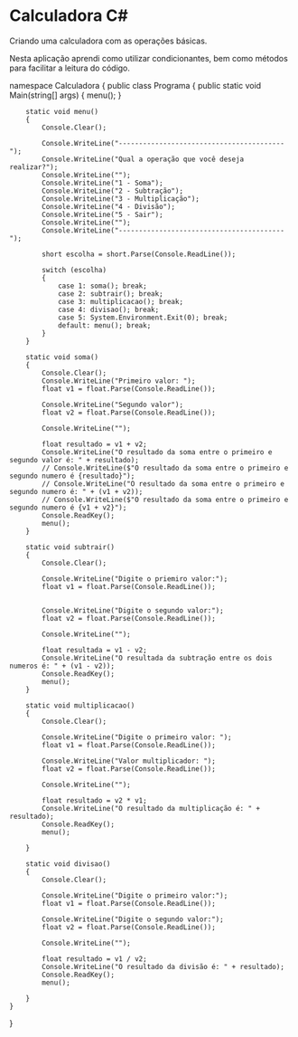 # Calculadora C#

Criando uma calculadora com as operações básicas.

Nesta aplicação aprendi como utilizar condicionantes, bem como métodos para facilitar a leitura do código.

namespace Calculadora
{
    public class Programa
    {
        public static void Main(string[] args)
        {
            menu();
        }

        static void menu()
        {
            Console.Clear();

            Console.WriteLine("-----------------------------------------");
            Console.WriteLine("Qual a operação que você deseja realizar?");
            Console.WriteLine("");
            Console.WriteLine("1 - Soma");
            Console.WriteLine("2 - Subtração");
            Console.WriteLine("3 - Multiplicação");
            Console.WriteLine("4 - Divisão");
            Console.WriteLine("5 - Sair");
            Console.WriteLine("");
            Console.WriteLine("-----------------------------------------");

            short escolha = short.Parse(Console.ReadLine());

            switch (escolha)
            {
                case 1: soma(); break;
                case 2: subtrair(); break;
                case 3: multiplicacao(); break;
                case 4: divisao(); break;
                case 5: System.Environment.Exit(0); break;
                default: menu(); break;
            }
        }
        
        static void soma()
        {
            Console.Clear();
            Console.WriteLine("Primeiro valor: ");
            float v1 = float.Parse(Console.ReadLine());

            Console.WriteLine("Segundo valor");
            float v2 = float.Parse(Console.ReadLine());

            Console.WriteLine("");

            float resultado = v1 + v2;
            Console.WriteLine("O resultado da soma entre o primeiro e segundo valor é: " + resultado);
            // Console.WriteLine($"O resultado da soma entre o primeiro e segundo numero é {resultado}");
            // Console.WriteLine("O resultado da soma entre o primeiro e segundo numero é: " + (v1 + v2));
            // Console.WriteLine($"O resultado da soma entre o primeiro e segundo numero é {v1 + v2}");
            Console.ReadKey();
            menu();
        }
        
        static void subtrair()
        {
            Console.Clear();

            Console.WriteLine("Digite o priemiro valor:");
            float v1 = float.Parse(Console.ReadLine());


            Console.WriteLine("Digite o segundo valor:");
            float v2 = float.Parse(Console.ReadLine());

            Console.WriteLine("");

            float resultada = v1 - v2;
            Console.WriteLine("O resultada da subtração entre os dois numeros é: " + (v1 - v2));
            Console.ReadKey();
            menu();
        }
        
        static void multiplicacao()
        {
            Console.Clear();

            Console.WriteLine("Digite o primeiro valor: ");
            float v1 = float.Parse(Console.ReadLine());

            Console.WriteLine("Valor multiplicador: ");
            float v2 = float.Parse(Console.ReadLine());

            Console.WriteLine("");

            float resultado = v2 * v1;
            Console.WriteLine("O resultado da multiplicação é: " + resultado);
            Console.ReadKey();
            menu();

        }
        
        static void divisao()
        {
            Console.Clear();

            Console.WriteLine("Digite o primeiro valor:");
            float v1 = float.Parse(Console.ReadLine());

            Console.WriteLine("Digite o segundo valor:");
            float v2 = float.Parse(Console.ReadLine());

            Console.WriteLine("");

            float resultado = v1 / v2;
            Console.WriteLine("O resultado da divisão é: " + resultado);
            Console.ReadKey();
            menu();

        }
    }
}
